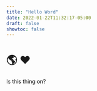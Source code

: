 ```yaml
---
title: "Hello Word"
date: 2022-01-22T11:32:17-05:00
draft: false
showtoc: false
---
```


# 🌎 ❤️

Is this thing on?
